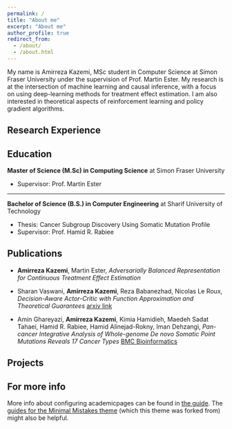 ```yaml
---
permalink: /
title: "About me"
excerpt: "About me"
author_profile: true
redirect_from: 
  - /about/
  - /about.html
---
```



My name is Amirreza Kazemi, MSc student in Computer Science at Simon Fraser University under the supervision of Prof. Martin Ester. My research is at the intersection of machine learning and causal inference, with a focus on using deep-learning methods for treatment effect estimation. I am also interested in theoretical aspects of reinforcement learning and policy gradient algorithms. 



Research Experience
----


Education
----
**Master of Science (M.Sc) in Computing Science** at Simon Fraser University
  - Supervisor: Prof. Martin Ester

------


**Bachelor of Science (B.S.) in Computer Engineering** at Sharif University of Technology
  - Thesis: Cancer Subgroup Discovery Using Somatic Mutation Profile
  - Supervisor: Prof. Hamid R. Rabiee


Publications
----
- **Amirreza Kazemi**, Martin Ester,
*Adversarially Balanced Representation for Continuous Treatment Effect Estimation*

- Sharan Vaswani, **Amirreza Kazemi**, Reza Babanezhad, Nicolas Le Roux,
*Decision-Aware Actor-Critic with Function Approximation and Theoretical Guarantees* [arxiv link](https://arxiv.org/abs/2305.15249)

- Amin Ghareyazi, **Amirreza Kazemi**, Kimia Hamidieh, Maedeh Sadat Tahaei, Hamid R. Rabiee, Hamid Alinejad-Rokny, Iman Dehzangi,
*Pan-cancer Integrative Analysis of Whole-genome De novo Somatic Point Mutations Reveals 17 Cancer Types* [BMC Bioinformatics](https://bmcbioinformatics.biomedcentral.com/articles/10.1186/s12859-022-04840-6)




Projects
----


For more info
------
More info about configuring academicpages can be found in [the guide](https://academicpages.github.io/markdown/). The [guides for the Minimal Mistakes theme](https://mmistakes.github.io/minimal-mistakes/docs/configuration/) (which this theme was forked from) might also be helpful.
